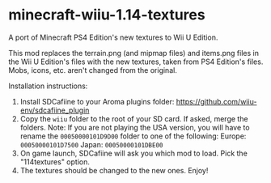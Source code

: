 # minecraft-wiiu-1.14-textures
A port of Minecraft PS4 Edition's new textures to Wii U Edition.

This mod replaces the terrain.png (and mipmap files) and items.png files in the Wii U Edition's files with the new textures, taken from PS4 Edition's files. Mobs, icons, etc. aren't changed from the original.

Installation instructions:
1. Install SDCafiine to your Aroma plugins folder: https://github.com/wiiu-env/sdcafiine_plugin
2. Copy the `wiiu` folder to the root of your SD card. If asked, merge the folders.
   Note: If you are not playing the USA version, you will have to rename the `00050000101D9D00` folder to one of the following:
   Europe: `00050000101D7500`
   Japan: `00050000101DBE00`
3. On game launch, SDCafiine will ask you which mod to load. Pick the "114textures" option.
4. The textures should be changed to the new ones. Enjoy!

